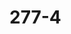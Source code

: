 # 277-4

<!-- TODO: Describe how the data was generated.
  Reference 'faker' on npmjs.com
  Reference Array.from on MDN.
  Reference `fs` for NodeJS. ⬅️ Don't worry too much about this one. It's a bit tough for now.
  Whatever else you want.
  Write it up (MarkDown) or do a walkthrough video.

  Remove 🔥 this TODO when completed. Replace this with what you come up with.
-->

<!-- TODO: Once you have data in `app.data.js`, import it in and delete out the contents of `index.js`.
In `index.js`, write the code to log the following info:
  1. Which vehicle has the highest mileage? Research Array.sort on MDN for this.
  2. What is the total mileage of every single vehicle added together in the entire database (use `reduce`)?
  3. Filter 'yahoo.com' emails.
  4. Filter vehicles with more than 36K miles. I am only interested in the vehicle information, so you will need to chain a map to this and return objects that just have that information (none of the personal info).
  5. Filter out all IL (or any other state) vehicles. Sum up the total mileage for just these. Use a chain: filter ➡️ reduce.
 -->
